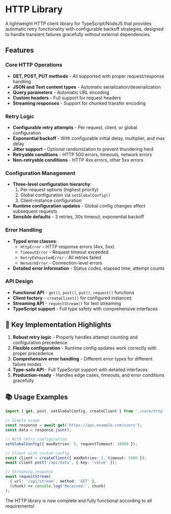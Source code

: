 # HTTP Library

A lightweight HTTP client library for TypeScript/NodeJS that provides automatic retry functionality with configurable backoff strategies, designed to handle transient failures gracefully without external dependencies.

## Features

### Core HTTP Operations
- **GET, POST, PUT methods** - All supported with proper request/response handling
- **JSON and Text content types** - Automatic serialization/deserialization 
- **Query parameters** - Automatic URL encoding
- **Custom headers** - Full support for request headers
- **Streaming responses** - Support for chunked transfer encoding

### Retry Logic  
- **Configurable retry attempts** - Per request, client, or global configuration
- **Exponential backoff** - With configurable initial delay, multiplier, and max delay
- **Jitter support** - Optional randomization to prevent thundering herd
- **Retryable conditions** - HTTP 500 errors, timeouts, network errors
- **Non-retryable conditions** - HTTP 4xx errors, other 5xx errors

### Configuration Management
- **Three-level configuration hierarchy**:
  1. Per-request options (highest priority)  
  2. Global configuration via `setGlobalConfig()` 
  3. Client-instance configuration
- **Runtime configuration updates** - Global config changes affect subsequent requests
- **Sensible defaults** - 3 retries, 30s timeout, exponential backoff

### Error Handling
- **Typed error classes**:
  - `HttpError` - HTTP response errors (4xx, 5xx)
  - `TimeoutError` - Request timeout exceeded  
  - `RetryExhaustedError` - All retries failed
  - `NetworkError` - Connection-level errors
- **Detailed error information** - Status codes, elapsed time, attempt counts

### API Design
- **Functional API** - `get()`, `post()`, `put()`, `request()` functions
- **Client factory** - `createClient()` for configured instances
- **Streaming API** - `requestStream()` for text streaming
- **TypeScript support** - Full type safety with comprehensive interfaces

## 🎯 Key Implementation Highlights

1. **Robust retry logic** - Properly handles attempt counting and configuration precedence
2. **Flexible configuration** - Runtime config updates work correctly with proper precedence  
3. **Comprehensive error handling** - Different error types for different failure modes
4. **Type-safe API** - Full TypeScript support with detailed interfaces
5. **Production-ready** - Handles edge cases, timeouts, and error conditions gracefully

## 📚 Usage Examples

```typescript
import { get, post, setGlobalConfig, createClient } from './core/http';

// Simple usage
const response = await get('https://api.example.com/users');
const data = response.json();

// With retry configuration  
setGlobalConfig({ maxRetries: 5, requestTimeout: 10000 });

// Client with custom config
const client = createClient({ maxRetries: 1, timeout: 5000 });
await client.post('/api/data', { key: 'value' });

// Streaming response
await requestStream(
  { url: '/api/stream', method: 'GET' },
  (chunk) => console.log('Received:', chunk)
);
```

The HTTP library is now complete and fully functional according to all requirements!
